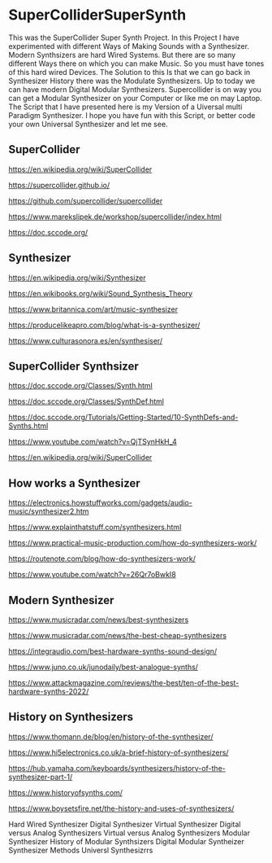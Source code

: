 # SuperColliderSuperSynth

This was the SuperCollider Super Synth Project.
In this Project I have experimented with different
Ways of Making Sounds with a Synthesizer.
Modern Synthsizers are hard Wired Systems.
But there are so many different Ways there on
which you can make Music. So you must have tones
of this hard wired Devices. The Solution to this
Is that we can go back in Synthesizer History
there was the Modulate Synthesizers. Up to
today we can have modern Digital Modular
Synthesizers. Supercollider is on way you
can get a Modular Synthesizer on your Computer
or like me on may Laptop. The Script that I 
have presented here is my Version of a 
Uiversal multi Paradigm Synthesizer.
I hope you have fun with this Script,
or better code your own Universal Synthesizer
and let me see.

## SuperCollider
https://en.wikipedia.org/wiki/SuperCollider

https://supercollider.github.io/

https://github.com/supercollider/supercollider

https://www.marekslipek.de/workshop/supercollider/index.html

https://doc.sccode.org/

## Synthesizer
https://en.wikipedia.org/wiki/Synthesizer

https://en.wikibooks.org/wiki/Sound_Synthesis_Theory

https://www.britannica.com/art/music-synthesizer

https://producelikeapro.com/blog/what-is-a-synthesizer/

https://www.culturasonora.es/en/synthesiser/

## SuperCollider Synthsizer
https://doc.sccode.org/Classes/Synth.html

https://doc.sccode.org/Classes/SynthDef.html

https://doc.sccode.org/Tutorials/Getting-Started/10-SynthDefs-and-Synths.html

https://www.youtube.com/watch?v=QjTSynHkH_4

https://en.wikipedia.org/wiki/SuperCollider

## How works a Synthesizer
https://electronics.howstuffworks.com/gadgets/audio-music/synthesizer2.htm

https://www.explainthatstuff.com/synthesizers.html

https://www.practical-music-production.com/how-do-synthesizers-work/

https://routenote.com/blog/how-do-synthesizers-work/

https://www.youtube.com/watch?v=26Qr7oBwkI8

## Modern Synthesizer
https://www.musicradar.com/news/best-synthesizers

https://www.musicradar.com/news/the-best-cheap-synthesizers

https://integraudio.com/best-hardware-synths-sound-design/

https://www.juno.co.uk/junodaily/best-analogue-synths/

https://www.attackmagazine.com/reviews/the-best/ten-of-the-best-hardware-synths-2022/

## History on Synthesizers
https://www.thomann.de/blog/en/history-of-the-synthesizer/

https://www.hi5electronics.co.uk/a-brief-history-of-synthesizers/

https://hub.yamaha.com/keyboards/synthesizers/history-of-the-synthesizer-part-1/

https://www.historyofsynths.com/

https://www.boysetsfire.net/the-history-and-uses-of-synthesizers/

Hard Wired Synthesizer
Digital Synthesizer
Virtual Synthesizer
Digital versus Analog Synthesizers
Virtual versus Analog Synthesizers
Modular Synthesizer
History of Modular Synthsizers
Digital Modular Syntheizer
Synthesizer Methods
Universl Synthesizrrs
